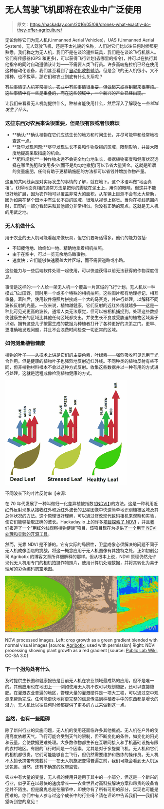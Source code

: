 # 无人驾驶飞机即将在农业中广泛使用

> 原文：<https://hackaday.com/2016/05/09/drones-what-exactly-do-they-offer-agriculture/>

无论你称它们为无人机(Unmanned Aerial Vehicles)，UAS (Unmanned Aerial System)，无人驾驶飞机，还是不太礼貌的名称，人们对它们比以往任何时候都更熟悉。我们称之为无人机，我们不是在谈论遥控玩具，我们是在谈论飞行机器人。它们有传感器(GPS 和更多)，可以获得飞行计划(去哪里的指令)，并可以在执行其他指令的同时自动遵循该计划——不需要人类飞行员。许多高端拖拉机已经在使用这种自动化设备，我们甚至看到了[自动化收割辅助](http://hackaday.com/2016/04/05/autonomous-tractor-brings-in-the-harvest/)。但是会飞的无人机很小，又不播种，也不拔草，那它们和农业到底有什么关系呢？

~~有些事情无人机非常擅长，农业中有些事情很重要，但做起来或得到起来很麻烦。这些事情中有一些是重叠的，而在这些领域中，一个新兴的产业已经出现。~~

让我们来看看无人机能提供什么，种植者能使用什么，然后深入了解现在*一些领域发生了什么*。

### 这些东西对农民来说很重要，但是很有限或者很麻烦

*   **确认:**确认植物在它们应该生长的地方和时间生长，并尽可能早和经常地检查这一点。
*   **及早发现问题:**尽早发现生长不良和作物受损的区域，限制影响，并最大限度地提高采取措施的机会。
*   **肥料规划:**一种作物永远不会完全均匀地生长，根据植物密度和健康状况选择在哪里施肥和使用多少(而不是均匀地撒肥)可以节省大量资金。这就是所谓的变量施肥，任何有助于更精确施肥的方法都可以省钱并增加作物产量。

这里的共同线索是对实际发生的事情的了解，就在地下。这个术语叫做“地面真相”。获得地面真相的通常方法是把你的脚放在泥土上，用你的眼睛。但这并不能很好地扩展，因为农作物可以覆盖非常大的面积。从车辆上目测不会有太大帮助，因为如果在整个田地中有生长不良的区域，很难从视觉上察觉。当你在视线范围内时，田野的一部分看起来和其他部分非常相似。你没有正确的观点。这就是无人机的用武之地。

### 无人机做什么

用于农业的无人机可能看起来像玩具，但它们要听话得多。他们的能力包括:

*   不知疲倦地、始终如一地、精确地拿着相机拍照。
*   由于在空中，可以一览无余地鸟瞰事物。
*   速度快；它们能够快速覆盖大片区域，而不需要道路或小路。

这些能力与一些后端软件处理一起使用，可以快速获得以前无法获得的作物深度信息。

事情是这样的:一个人给一架无人机一个覆盖一片区域的飞行计划。无人机以一种模式飞过田野，同时用一个或多个特殊的相机拍照。这些图片都有地理标记，相互重叠。着陆后，使用软件将照片拼接成一个大的马赛克，并进行处理，以解释不同波长反射的光量。一般来说，植物越健康，它们反射的近红外线就越多——这是一种比可见光更高的波长，通常人类无法察觉，但可以被相机捕捉到。处理这些数据使健康生长的区域比其他任何区域都突出，并使生长不良或受胁迫的植物区域易于识别。拥有这些几乎按需生成的数据为种植者打开了各种更好的决策之门。更早、更准确地发现问题，并且不会浪费时间检查一切正常的区域。

### 如何测量植物健康

植物的叶子——从技术上讲是它们的主要色素，叶绿素——强烈吸收可见光用于光合作用。但是健康的植物叶子也强烈地反射近红外线。不同种类的植物反射有些不同，但非植物材料根本不会以这种方式反射。收集这些数据并以一种有用的方式进行处理，这就是远程成像检测植物健康的方式。

![Leaf reflectivity [source: Agribotix]](img/782692712792058eebf444bf742b7aac.png)

不同波长下的叶片反射率【来源:

在 70 年代发展了一种叫做归一化差异植被指数([【NDVI】](https://en.wikipedia.org/wiki/Normalized_Difference_Vegetation_Index))的方法。这是一种利用近红外反射现象从接收红外和近红外波长的卫星图像中快速简单地识别植被区域及其总体状况的方法。这个原理很好理解，可以通过修改现代数码相机来观察和实验，使它们能够拾取正确的波长。Hackaday.io 上的许多[项目探索了 NDVI](https://hackaday.io/search?term=ndvi) ，并且[我们报道了一个“用红外线观察植物健康”项目](http://hackaday.com/2013/07/03/seeing-plant-health-in-infrared/)，该项目现在为[提供了一个用于 NDVI 处理和实验的开源工具](http://infragram.org/)。

然而，光靠 NDVI 是不够的。它有实际的局限性，卫星成像必须解决的问题不同于无人机成像面临的挑战。将这一概念应用于无人机图像有其独特之处，正如初创公司 Agribotix 的博客文章所详细解释的那样。但从根本上说，NDVI 原理仍然允许现代无人机用专门的相机拍摄作物照片，使用计算机处理数据，并将其转化为易于理解的彩色编码航空地图。

![NDVI processed images. Left: crop growth as a green gradient blended with normal visual imagery [Source: Agribotix] Right: NDVI processing with plant growth as a red gradient [source: Public Lab Wiki]](img/cd207dbfbc457e7b9243306990f1cc63.png)

NDVI processed images. Left: crop growth as a green gradient blended with normal visual images [source: [Agribotix](http://agribotix.com/ndvi-software/), used with permission] Right: NDVI processing showing plant growth as a red gradient [source: [Public Lab Wiki](https://publiclab.org/wiki/near-infrared-camera), CC-SA 3.0]

### 下一个拐角处有什么

及时提供生长图和健康报告是目前无人机在农业领域最成熟的应用，但不是唯一的。其他应用也在地图上——例如使用无人机不仅可以规划施肥，还可以直接施肥。在灌溉农业普遍的地区，管理大量的灌溉硬件是一项大工程，可以通过空中观测来帮助完成。任何能更快地将更完整的信息传递到种植者手中的东西都是增长的潜力，无人机比以往任何时候都提供了更多的方式来做到这一点。

### 当然，也有一些阻碍

除了新兴行业的实施问题，无人机的使用还面临许多其他挑战。无人机在户外的使用高度依赖天气。飞行可能会受到天气的限制，但不断变化的条件，如变化的阳光和云量，会使数据更难处理。大多数作物都生长在互联网接入和手机基础设施有限的农村地区。有限的飞行时间是一个因素，尤其是对于多旋翼飞机。无人机和它们的相机都很贵。它们可能能够自主飞行，但仍然需要维护和熟练的操作员。无人机不太擅长携带有效载荷——在无人机施肥变得普遍之前，我们可能会看到无人机运送包裹。当然，还有不确定的政府监管。

农业中有大量的变量，无人机的使用只适用于其中的一小部分，但这是一个新兴的行业，似乎正在以最快的速度增长——农业世界对高科技解决方案和昂贵的设备肯定并不陌生。但是魔鬼总是在细节中，即使你有了所有可用的部分，实现也可能是困难的。你们中有人参与过这个成长中的行业吗？请在评论中告诉我们——我们希望听到您的意见！